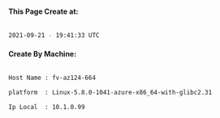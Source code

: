 
   
#### This Page Create at:

```bash

2021-09-21 - 19:41:33 UTC

```

#### Create By Machine:

```bash

Host Name : fv-az124-664

platform  : Linux-5.8.0-1041-azure-x86_64-with-glibc2.31

Ip Local  : 10.1.0.99

```

